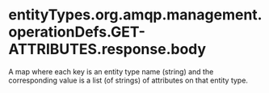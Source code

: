 # entityTypes.org.amqp.management.operationDefs.GET-ATTRIBUTES.response.body

A map where each key is an entity type name (string) and the corresponding value is a list (of strings) of attributes on that entity type.

